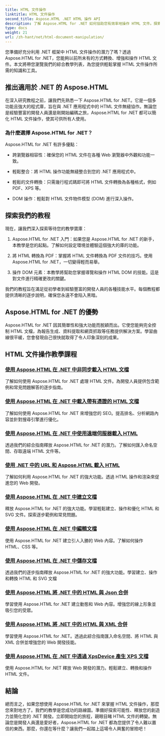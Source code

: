 ```yaml
---
title: HTML 文件操作
linktitle: HTML 文件操作
second_title: Aspose.HTML .NET HTML 操作 API
description: 了解 Aspose.HTML for .NET 如何協助您有效率地操作 HTML 文件。探索指導您完成整個過程的教學。
type: docs
weight: 21
url: /zh-hant/net/html-document-manipulation/
---
```


您準備好充分利用 .NET 框架中 HTML 文件操作的潛力了嗎？透過 Aspose.HTML for .NET，您能夠以前所未有的方式轉換、增強和操作 HTML 文件。本文將帶您瀏覽我們的綜合教學列表，為您提供輕鬆掌握 HTML 文件操作所需的知識和工具。

## 推出適用於 .NET 的 Aspose.HTML

在深入研究教程之前，讓我們先熟悉一下 Aspose.HTML for .NET。它是一個多功能且強大的程式庫，旨在與 .NET 應用程式中的 HTML 文件無縫協作。無論您是經驗豐富的開發人員還是剛開始編碼之旅，Aspose.HTML for .NET 都可以簡化 HTML 文件操作，使其可供所有人使用。

### 為什麼選擇 Aspose.HTML for .NET？

Aspose.HTML for .NET 有許多優點：

- 跨瀏覽器相容性：確保您的 HTML 文件在各種 Web 瀏覽器中外觀和功能一致。

- 輕鬆整合：將 HTML 操作功能無縫整合到您的 .NET 應用程式中。

- 輕鬆的文件轉換：只需幾行程式碼即可將 HTML 文件轉換為各種格式，例如 PDF、XPS 等。

- DOM 操作：輕鬆對 HTML 文件物件模型 (DOM) 進行深入操作。

## 探索我們的教程

現在，讓我們深入探索等待您的教學寶庫：

1. Aspose.HTML for .NET 入門：如果您是 Aspose.HTML for .NET 的新手，本教學是您的起點。了解如何設定環境並體驗這個強大的庫的功能。

2. 將 HTML 轉換為 PDF：掌握將 HTML 文件轉換為 PDF 文件的技巧。使用 Aspose.HTML for .NET，一切變得輕而易舉。

3. 操作 DOM 元素：本教學將幫助您掌握導覽和操作 HTML DOM 的技能。這是對文件進行精確更改的關鍵。

我們的教程旨在滿足從初學者到經驗豐富的開發人員的各種技能水平。每個教程都提供清晰的逐步說明，確保您永遠不會陷入黑暗。

## Aspose.HTML for .NET 的優勢

Aspose.HTML for .NET 因其簡單性和強大功能而脫穎而出。它使您能夠完全控制 HTML 文檔，為報告生成、資料提取和網頁抓取等任務提供解決方案。學習曲線很平緩，您會發現自己很快就取得了令人印象深刻的成果。

## HTML 文件操作教學課程
### [使用 Aspose.HTML 在 .NET 中非同步載入 HTML 文檔](./load-html-doc-asynchronously/)
了解如何使用 Aspose.HTML for .NET 處理 HTML 文件。為開發人員提供包含範例和常見問題解答的逐步指南。
### [使用 Aspose.HTML 在 .NET 中載入帶有憑證的 HTML 文檔](./load-html-doc-with-credentials/)
了解如何使用 Aspose.HTML for .NET 來增強您的 SEO。提高排名、分析網路內容並針對搜尋引擎進行優化。
### [使用 Aspose.HTML 在 .NET 中使用遠端伺服器載入 HTML](./load-html-using-remote-server/)
透過我們的綜合指南釋放 Aspose.HTML for .NET 的潛力。了解如何匯入命名空間、存取遠端 HTML 文件等。
### [使用 .NET 中的 URL 和 Aspose.HTML 載入 HTML](./load-html-using-url/)
了解如何利用 Aspose.HTML for .NET 的強大功能。透過 HTML 操作和渲染來促進您的 Web 開發。
### [使用 Aspose.HTML 在 .NET 中建立文檔](./creating-a-document/)
釋放 Aspose.HTML for .NET 的強大功能。學習輕鬆建立、操作和優化 HTML 和 SVG 文件。探索逐步範例和常見問題。
### [使用 Aspose.HTML 在 .NET 中編輯文檔](./editing-a-document/)
使用 Aspose.HTML for .NET 建立引人入勝的 Web 內容。了解如何操作 HTML、CSS 等。
### [使用 Aspose.HTML 在 .NET 中儲存文檔](./saving-a-document/)
透過我們的逐步指南釋放 Aspose.HTML for .NET 的強大功能。學習建立、操作和轉換 HTML 和 SVG 文檔
### [使用 Aspose.HTML 將 .NET 中的 HTML 與 Json 合併](./merge-html-with-json/)
學習使用 Aspose.HTML for .NET 建立動態和 Web 內容。增強您的線上形象並吸引您的受眾。
### [使用 Aspose.HTML 將 .NET 中的 HTML 與 XML 合併](./merge-html-with-xml/)
學習使用 Aspose.HTML for .NET。透過此綜合指南匯入命名空間、將 HTML 與 XML 合併並增強您的 Web 開發技能。
### [使用 Aspose.HTML 在 .NET 中透過 XpsDevice 產生 XPS 文檔](./generate-xps-documents-by-xpsdevice/)
使用 Aspose.HTML for .NET 釋放 Web 開發的潛力。輕鬆建立、轉換和操作 HTML 文件。

## 結論

總而言之，如果您想使用 Aspose.HTML for .NET 來掌握 HTML 文件操作，那麼您來對地方了。我們的教學是您成功的路線圖。準備好探索可能性、釋放您的創造力並簡化您的 .NET 開發。立即開始您的旅程，親眼目睹 HTML 文件的轉變。無論您是開發人員還是愛好者，Aspose.HTML for .NET 都為您提供了令人難以置信的東西。那麼，你還在等什麼？讓我們一起踏上這場令人興奮的冒險吧！
